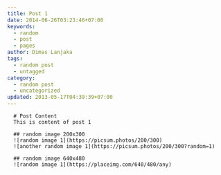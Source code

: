 ```yaml
---
title: Post 1
date: 2014-06-26T03:23:46+07:00
keywords:
  - random
  - post
  - pages
author: Dimas Lanjaka
tags:
  - random post
  - untagged
category:
  - random post
  - uncategorized
updated: 2013-05-17T04:39:39+07:00
---
```


      # Post Content
      This is content of post 1

      ## random image 200x300
      ![random image 1](https://picsum.photos/200/300)
      ![another random image 1](https://picsum.photos/200/300?random=1)

      ## random image 640x480
      ![random image 1](https://placeimg.com/640/480/any)
      